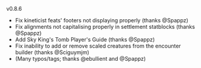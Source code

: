 v0.8.6

- Fix kineticist feats' footers not displaying properly (thanks @Spappz)
- Fix alignments not capitalising properly in settlement statblocks (thanks @Spappz)
- Add Sky King's Tomb Player's Guide (thanks @Spappz)
- Fix inability to add or remove scaled creatures from the encounter builder (thanks @Sciguymjm)
- (Many typos/tags; thanks @ebullient and @Spappz)
